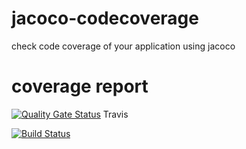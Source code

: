 # jacoco-codecoverage
check code coverage of your application using jacoco

 # coverage report 
[![Quality Gate Status](https://sonarcloud.io/api/project_badges/measure?project=universita&metric=alert_status)](https://sonarcloud.io/dashboard?id=universita)
Travis

[![Build Status](https://travis-ci.org/javid141moazan/sonary.svg?branch=master)](https://travis-ci.org/javid141moazan/sonary)
